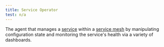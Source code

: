 ```yaml
---
title: Service Operator
test: n/a
---
```

The agent that manages a [service](/docs/reference/glossary/#service) within a [service mesh](/docs/reference/glossary/#service-mesh) by manipulating configuration state
and monitoring the service's health via a variety of dashboards.
